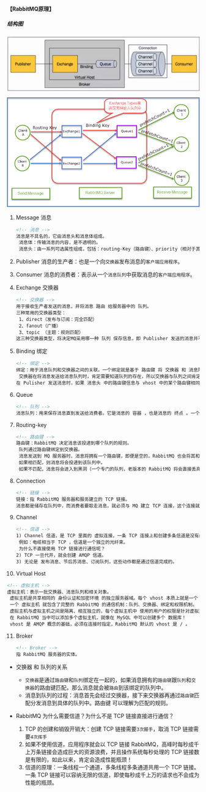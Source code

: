 #### 【RabbitMQ原理】

##### 结构图

<img src="material\7_RabbitMQ原理图_1.png" style="zoom:125%;" />

![](material\7_RabbitMQ原理图_2.png)

1. Message 消息

   ```xml
   <!-- 消息 -->
   消息是不具名的，它由消息头和消息体组成。
   	消息体：传输消息的内容，是不透明的。
   	消息头：由一系列可选属性组成，包括：routing-Key（路由键）、priority（相对于其他消息的优先权）、delivery-mode（指出消息可能持久化存储）等等，这些属性，在发送消息时，可以通过注解的形式设置！
   ```

2. Publisher 消息的生产者：也是一个向`交换器`发布消息的`客户端应用程序`。

3. Consumer 消息的消费者：表示从一个`消息队列`中获取消息的`客户端应用程序`。

4. Exchange 交换器

   ```xml
   <!-- 交换器 -->
   用于接收生产者发送的消息，并将消息 路由 给服务器中的 队列。
   三种常用的交换器类型：
    1、direct（发布与订阅：完全匹配）
    2、fanout（广播）
    3、topic （主题：规则匹配）
   这三种交换器类型，将决定MQ采用哪一种 队列 保存信息，即 Publisher 发送的消息并不是直接进入 queue 中，是经过交换器，由交换器决定将消息保存到哪个队列当中。
   ```

5. Binding 绑定

   ```xml
   <!-- 绑定 -->
   绑定：用于消息队列和交换器之间的关联。一个绑定就是基于 路由键 将 交换器 和 消息队列 连接起来的规则，所以可以将交换器理解成一个由绑定构成的路由表
   	交换器在将消息发送给消息队列时，肯定需要知道队列的存在，所以交换器与队列之间肯定要做一个绑定的处理，如何进行绑定呢？或者说根据什么进行绑定呢？实际上是根据 路由键 进行绑定！
   在 Pulisher 发送消息时，如果 消息头 中的路由键信息与 vhost 中的某个路由键相同，则路由器就会将信息发送到该路由键所对应的队列中。
   ```

6. Queue

   ```xml
   <!-- 队列 -->
   消息队列：用来保存消息直到发送给消费者。它是消息的 容器 ，也是消息的 终点 。一个消息可投入一个或者多个队列，消息一直在队列里面，等待消费者连接到这个队列，并将消息取走。
   ```

7. Routing-key

   ```xml
   <!-- 路由键 -->
   路由键：RabbitMQ 决定消息该投递到哪个队列的规则。
   	队列通过路由键绑定到交换器。
   	消息发送到 MQ 服务器时，消息将拥有一个路由键，即便是空的，RabbitMQ 也会将其和绑定使用的路由键进行匹配。
   	如果相匹配，则消息将会投递到该队列中。
   	如果不匹配，消息将会进入到黑洞（一个专门的队列，老版本的 RabbitMQ 将会直接丢弃该消息！）
   ```

8. Connection

   ```xml
   <!-- 链接 -->
   链接：指 RabbitMQ 服务器和服务建立的 TCP 链接。
   消息都是储存在队列中，而消费者要取走消息，就必须与 MQ 建立 TCP 连接，这个连接就是 Connection
   ```

9. Channel

   ```xml
   <!-- 信道 -->
   1) Channel 信道，是 TCP 里面的 虚拟连接，一条 TCP 连接上和创建多条信道是没有问题的，即在一个链接当中可以开辟多条通信的通道！
   	例如：电缆相当于 TCP ，信道是一个独立的光纤束。
   	为什么不直接使用 TCP 链接进行通信呢？
   2) TCP 一旦代开，就会创建 AMQP 信道。
   3) 无论是 发布消息、节后苏消息、订阅队列，这些动作都是通过信道完成的。
   ```

10. Virtual Host

   ```xml
   <!-- 虚拟主机 -->
   虚拟主机：表示一批交换器、消息队列和相关对象。
   	虚拟主机是共享相同的 身份认证和加密环境 的独立服务器域。每个 vhost 本质上就是一个 mini 版的 RabbitMQ 服务器，拥有自己的队列、交换器、绑定和权限机制。
   	一个 虚拟主机 就包含了完整的 RabbitMQ 的通信机制：队列、交换器、绑定和权限机制。
   	虚拟主机与虚拟主机之间是隔离、相互独立的，每个虚拟主机中 使用的用户的权限是针对虚拟主机设置的，不能跨虚拟主机。
   	在 RabbitMQ 当中可以添加多个虚拟主机，就像在 MySQL 中可以创建多个 数据库！
   	vhost 是 AMQP 概念的基础，必须在连接时指定，RabbitMQ 默认的 vhost 是 / 。
   ```

11. Broker

    ```xml
    <!-- Broker -->
    指 RabbitMQ 服务器的实体。
    ```

+ 交换器 和 队列的关系

  + `交换器`是通过`路由键`和`队列`绑定在一起的，如果消息拥有的`路由键`跟`队列`和`交换器`的路由键匹配，那么消息就会被`路由`到该绑定的队列中。
  + 消息到队列的过程：消息首先会经过交换器，接下来交换器再通过`路由键`匹配分发消息到具体的队列中。路由键 可以理解为匹配的规则。

+ RabbitMQ 为什么需要信道？为什么不是 TCP 链接直接进行通信？

  1. TCP 的创建和销毁开销大：创建 TCP 链接需要`3次握手`，取消 TCP 链接需要`4次挥手`
  2. 如果不使用信道，应用程序就会以 TCP 链接 RabbitMQ，高峰时每秒成千上万条链接会造成巨大的资源浪费，并且操作系统每秒处理的 TCP 链接数是有限的，如此以来，肯定会造成性能瓶颈！
  3. 信道的原理：一条线程一个通道，多条线程多条通道共用一个 TCP 链接。一条 TCP 链接可以容纳无限的信道，即使每秒成千上万的请求也不会成为性能的瓶颈。
